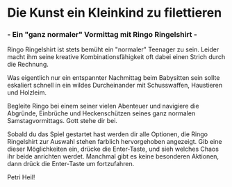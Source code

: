 # Die Kunst ein Kleinkind zu filettieren 
### - Ein "ganz normaler" Vormittag mit Ringo Ringelshirt -

Ringo Ringelshirt ist stets bemüht ein "normaler" Teenager zu sein. Leider macht ihm seine kreative Kombinationsfähigkeit oft dabei einen Strich durch die Rechnung.

Was eigentlich nur ein entspannter Nachmittag beim Babysitten sein sollte eskaliert schnell in ein wildes Durcheinander mit Schusswaffen, Haustieren und Holzleim.

Begleite Ringo bei einem seiner vielen Abenteuer und navigiere die Abgründe, Einbrüche und Heckenschützen seines ganz normalen Samstagvormittags. Gott stehe dir bei.

Sobald du das Spiel gestartet hast werden dir alle Optionen, die Ringo Ringelshirt zur Auswahl stehen farblich hervorgehoben angezeigt. Gib eine dieser Möglichkeiten ein, drücke die Enter-Taste,  und sieh welches Chaos ihr beide anrichten werdet.
Manchmal gibt es keine besonderen Aktionen, dann drück die Enter-Taste um fortzufahren.

Petri Heil!

